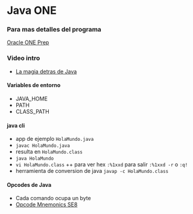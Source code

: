 # Java ONE

### Para mas detalles del programa 
[Oracle ONE Prep](https://github.com/ferthelet/one)

### Video intro
+ [La magia detras de Java](https://www.youtube.com/watch?v=GrEO8nZzyZM)

#### Variables de entorno
+ JAVA_HOME
+ PATH
+ CLASS_PATH

#### java cli
+ app de ejemplo `HolaMundo.java`
+ `javac HolaMundo.java`
+ resulta en `HolaMundo.class`
+ `java HolaMundo`
+ `vi HolaMundo.class`
++ para ver hex `:%1xxd` para salir `:%1xxd -r` o `:q!`
+ herramienta de conversion de java `javap -c HolaMundo.class`

#### Opcodes de Java
+ Cada comando ocupa un byte
+ [Opcode Mnemonics SE8](https://docs.oracle.com/javase/specs/jvms/se8/html/jvms-7.html)
